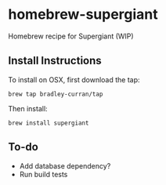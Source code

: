 # homebrew-supergiant
Homebrew recipe for Supergiant (WIP)


## Install Instructions
To install on OSX, first download the tap:

`brew tap bradley-curran/tap`

Then install:

`brew install supergiant`

## To-do

* Add database dependency?
* Run build tests
